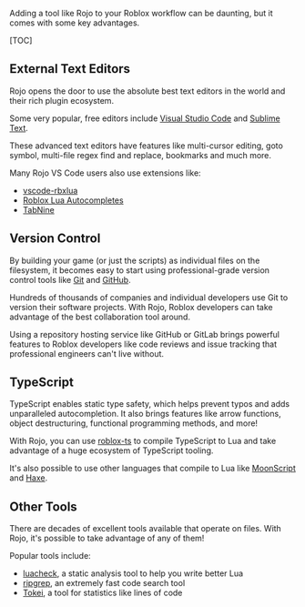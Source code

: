 Adding a tool like Rojo to your Roblox workflow can be daunting, but it comes with some key advantages.

[TOC]

## External Text Editors
Rojo opens the door to use the absolute best text editors in the world and their rich plugin ecosystem.

Some very popular, free editors include [Visual Studio Code](https://code.visualstudio.com) and [Sublime Text](https://www.sublimetext.com).

These advanced text editors have features like multi-cursor editing, goto symbol, multi-file regex find and replace, bookmarks and much more.

Many Rojo VS Code users also use extensions like:

* [vscode-rbxlua](https://marketplace.visualstudio.com/items?itemName=AmaranthineCodices.vscode-rbxlua)
* [Roblox Lua Autocompletes](https://marketplace.visualstudio.com/items?itemName=Kampfkarren.roblox-lua-autofills)
* [TabNine](https://tabnine.com)

## Version Control
By building your game (or just the scripts) as individual files on the filesystem, it becomes easy to start using professional-grade version control tools like [Git](https://git-scm.com) and [GitHub](https://github.com).

Hundreds of thousands of companies and individual developers use Git to version their software projects. With Rojo, Roblox developers can take advantage of the best collaboration tool around.

Using a repository hosting service like GitHub or GitLab brings powerful features to Roblox developers like code reviews and issue tracking that professional engineers can't live without.

## TypeScript
TypeScript enables static type safety, which helps prevent typos and adds unparalleled autocompletion. It also brings features like arrow functions, object destructuring, functional programming methods, and more!

With Rojo, you can use [roblox-ts](https://roblox-ts.github.io) to compile TypeScript to Lua and take advantage of a huge ecosystem of TypeScript tooling.

It's also possible to use other languages that compile to Lua like [MoonScript](https://moonscript.org) and [Haxe](https://haxe.org).

## Other Tools
There are decades of excellent tools available that operate on files. With Rojo, it's possible to take advantage of any of them!

Popular tools include:

* [luacheck](https://github.com/mpeterv/luacheck), a static analysis tool to help you write better Lua
* [ripgrep](https://github.com/BurntSushi/ripgrep), an extremely fast code search tool
* [Tokei](https://github.com/XAMPPRocky/tokei), a tool for statistics like lines of code
